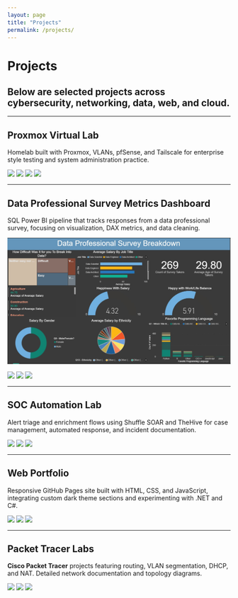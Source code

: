 ```yaml
---
layout: page
title: "Projects"
permalink: /projects/
---
```


# Projects

## Below are selected projects across cybersecurity, networking, data, web, and cloud.

---

## Proxmox Virtual Lab
Homelab built with Proxmox, VLANs, pfSense, and Tailscale for enterprise style testing and system administration practice.

<p>
  <img src="https://img.shields.io/badge/-Proxmox-E57000?style=for-the-badge&logo=Proxmox&logoColor=white" />
  <img src="https://img.shields.io/badge/-pfSense-212121?style=for-the-badge&logo=pfsense&logoColor=white" />
  <img src="https://img.shields.io/badge/-Tailscale-000000?style=for-the-badge&logo=tailscale&logoColor=white" />
  <img src="https://img.shields.io/badge/-VLANs-5B5B5B?style=for-the-badge" />
</p>

---

## Data Professional Survey Metrics Dashboard
SQL Power BI pipeline that tracks responses from a data professional survey, focusing on visualization, DAX metrics, and data cleaning.

![Power BI Dashboard](https://raw.githubusercontent.com/Kingtechs/Kingtechs/main/assets/images/PowerBI%20workers%20survey%20.jpg)

<p>
  <img src="https://img.shields.io/badge/-Power%20BI-F2C811?style=for-the-badge&logo=powerbi&logoColor=black" />
  <img src="https://img.shields.io/badge/-SQL-336791?style=for-the-badge" />
  <img src="https://img.shields.io/badge/-ETL-444444?style=for-the-badge" />
</p>

---

## SOC Automation Lab
Alert triage and enrichment flows using Shuffle SOAR and TheHive for case management, automated response, and incident documentation.

<p>
  <img src="https://img.shields.io/badge/-Shuffle%20SOAR-1C1C1C?style=for-the-badge" />
  <img src="https://img.shields.io/badge/-TheHive-FFB000?style=for-the-badge" />
  <img src="https://img.shields.io/badge/-IR%20Playbooks-5B5B5B?style=for-the-badge" />
</p>

---

## Web Portfolio
Responsive GitHub Pages site built with HTML, CSS, and JavaScript, integrating custom dark theme sections and experimenting with .NET and C#.

<p>
  <img src="https://img.shields.io/badge/-.NET-512BD4?style=for-the-badge&logo=dotnet&logoColor=white" />
  <img src="https://img.shields.io/badge/-JavaScript-F7DF1E?style=for-the-badge&logo=javascript&logoColor=black" />
  <img src="https://img.shields.io/badge/-GitHub%20Pages-181717?style=for-the-badge&logo=github&logoColor=white" />
</p>

---

## Packet Tracer Labs
**Cisco Packet Tracer** projects featuring routing, VLAN segmentation, DHCP, and NAT. Detailed network documentation and topology diagrams.

<p>
  <img src="https://img.shields.io/badge/-Packet%20Tracer-1BA0D7?style=for-the-badge&logo=cisco&logoColor=white" />
  <img src="https://img.shields.io/badge/-Nmap-4682B4?style=for-the-badge" />
  <img src="https://img.shields.io/badge/-Wireshark-007ACC?style=for-the-badge&logo=wireshark&logoColor=white" />
</p>

